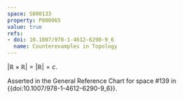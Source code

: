 ```yaml
---
space: S000133
property: P000065
value: true
refs:
- doi: 10.1007/978-1-4612-6290-9_6
  name: Counterexamples in Topology
---
```


$|\mathbb{R}\times \mathbb{R}|=|\mathbb{R}|=c$.

Asserted in the General Reference Chart for space #139 in
{{doi:10.1007/978-1-4612-6290-9_6}}.
